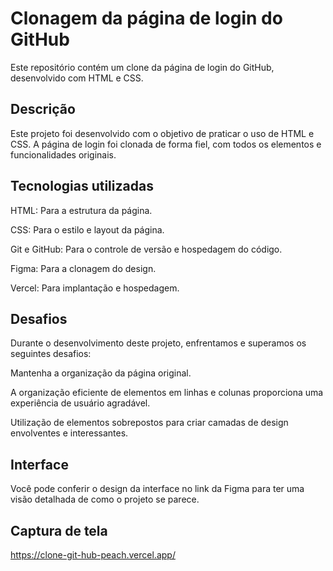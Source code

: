 
# Clonagem da página de login do GitHub

Este repositório contém um clone da página de login do GitHub, desenvolvido com HTML e CSS.

## Descrição

Este projeto foi desenvolvido com o objetivo de praticar o uso de HTML e CSS. A página de login foi clonada de forma fiel, com todos os elementos e funcionalidades originais.

## Tecnologias utilizadas

HTML: Para a estrutura da página.

CSS: Para o estilo e layout da página.

Git e GitHub: Para o controle de versão e hospedagem do código.

Figma: Para a clonagem do design.

Vercel: Para implantação e hospedagem.

## Desafios
Durante o desenvolvimento deste projeto, enfrentamos e superamos os seguintes desafios:

Mantenha a organização da página original.

A organização eficiente de elementos em linhas e colunas proporciona uma experiência de usuário agradável.

Utilização de elementos sobrepostos para criar camadas de design envolventes e interessantes.

## Interface
Você pode conferir o design da interface no link da Figma para ter uma visão detalhada de como o projeto se parece.

## Captura de tela
https://clone-git-hub-peach.vercel.app/



